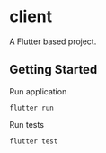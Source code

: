 # client

A Flutter based project.

## Getting Started

Run application
```
flutter run
```

Run tests
```
flutter test
```
